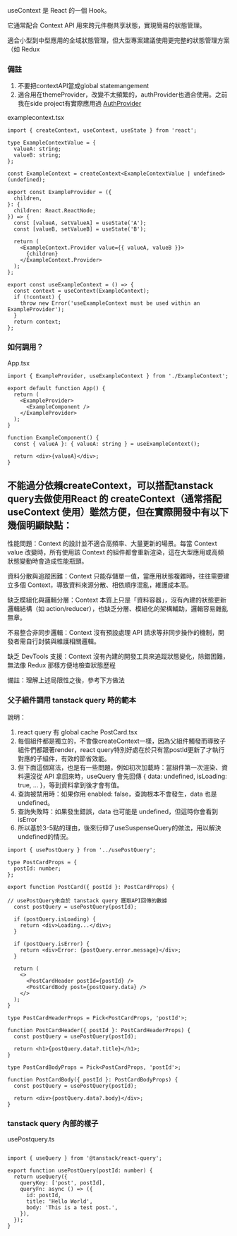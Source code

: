useContext 是 React 的一個 Hook。

它通常配合 Context API 用來跨元件樹共享狀態，實現簡易的狀態管理。

適合小型到中型應用的全域狀態管理，但大型專案建議使用更完整的狀態管理方案（如 Redux

### 備註
1. 不要把contextAPI當成global statemangement
2. 適合用在themeProvider，改變不太頻繁的，authProvider也適合使用。之前我在side project有實際應用過 [AuthProvider](https://github.com/Vic428-human/expense-tracker-app/blob/main/context/authContext.tsx)



examplecontext.tsx

```
import { createContext, useContext, useState } from 'react';

type ExampleContextValue = {
  valueA: string;
  valueB: string;
};

const ExampleContext = createContext<ExampleContextValue | undefined>(undefined);

export const ExampleProvider = ({
  children,
}: {
  children: React.ReactNode;
}) => {
  const [valueA, setValueA] = useState('A');
  const [valueB, setValueB] = useState('B');

  return (
    <ExampleContext.Provider value={{ valueA, valueB }}>
      {children}
    </ExampleContext.Provider>
  );
};

export const useExampleContext = () => {
  const context = useContext(ExampleContext);
  if (!context) {
    throw new Error('useExampleContext must be used within an ExampleProvider');
  }
  return context;
};

```

### 如何調用？

App.tsx

```
import { ExampleProvider, useExampleContext } from './ExampleContext';

export default function App() {
  return (
    <ExampleProvider>
      <ExampleComponent />
    </ExampleProvider>
  );
}

function ExampleComponent() {
  const { valueA }: { valueA: string } = useExampleContext();

  return <div>{valueA}</div>;
}

```

## 不能過分依賴createContext，可以搭配tanstack query去做使用React 的 createContext（通常搭配 useContext 使用）雖然方便，但在實際開發中有以下幾個明顯缺點：

性能問題：Context 的設計並不適合高頻率、大量更新的場景。每當 Context value 改變時，所有使用該 Context 的組件都會重新渲染，這在大型應用或高頻狀態變動時會造成性能瓶頸。

資料分散與追蹤困難：Context 只能存儲單一值，當應用狀態複雜時，往往需要建立多個 Context，導致資料來源分散、相依順序混亂，維護成本高。

缺乏模組化與邏輯分層：Context 本質上只是「資料容器」，沒有內建的狀態更新邏輯結構（如 action/reducer），也缺乏分層、模組化的架構輔助，邏輯容易雜亂無章。

不易整合非同步邏輯：Context 沒有預設處理 API 請求等非同步操作的機制，開發者需自行封裝與維護相關邏輯。

缺乏 DevTools 支援：Context 沒有內建的開發工具來追蹤狀態變化，除錯困難，無法像 Redux 那樣方便地檢查狀態歷程

備註：理解上述局限性之後，參考下方做法

### 父子組件調用 tanstack query 時的範本
說明：
1. react query 有 global cache
PostCard.tsx
2. 每個組件都是獨立的，不會像createContext一樣，因為父組件觸發而導致子組件們都跟著render，react query特別好處在於只有當postId更新了才執行對應的子組件，有效的節省效能。
3. 但下面這個寫法，也是有一些問題，例如初次加載時：當組件第一次渲染、資料還沒從 API 拿回來時，useQuery 會先回傳 { data: undefined, isLoading: true, ... }，等到資料拿到後才會有值。
4. 查詢被禁用時：如果你用 enabled: false，查詢根本不會發生，data 也是 undefined。
5. 查詢失敗時：如果發生錯誤，data 也可能是 undefined，但這時你會看到 isError
6. 所以基於3-5點的理由，後來衍伸了useSuspenseQuery的做法，用以解決undefined的情況。

```
import { usePostQuery } from '../usePostQuery';

type PostCardProps = {
  postId: number;
};

export function PostCard({ postId }: PostCardProps) {

// usePostQuery來自於 tanstack query 獲取API回傳的數據
  const postQuery = usePostQuery(postId);

  if (postQuery.isLoading) {
    return <div>Loading...</div>;
  }

  if (postQuery.isError) {
    return <div>Error: {postQuery.error.message}</div>;
  }

  return (
    <>
      <PostCardHeader postId={postId} />
      <PostCardBody post={postQuery.data} />
    </>
  );
}

type PostCardHeaderProps = Pick<PostCardProps, 'postId'>;

function PostCardHeader({ postId }: PostCardHeaderProps) {
  const postQuery = usePostQuery(postId);

  return <h1>{postQuery.data?.title}</h1>;
}

type PostCardBodyProps = Pick<PostCardProps, 'postId'>;

function PostCardBody({ postId }: PostCardBodyProps) {
  const postQuery = usePostQuery(postId);

  return <div>{postQuery.data?.body}</div>;
}
```

### tanstack query 內部的樣子
usePostquery.ts
```

import { useQuery } from '@tanstack/react-query';

export function usePostQuery(postId: number) {
  return useQuery({
    queryKey: ['post', postId],
    queryFn: async () => ({
      id: postId,
      title: 'Hello World',
      body: 'This is a test post.',
    }),
  });
}

```
